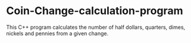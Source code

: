 # Coin-Change-calculation-program
This C++ program calculates the number of half dollars, quarters, dimes, nickels and pennies from a given change.
